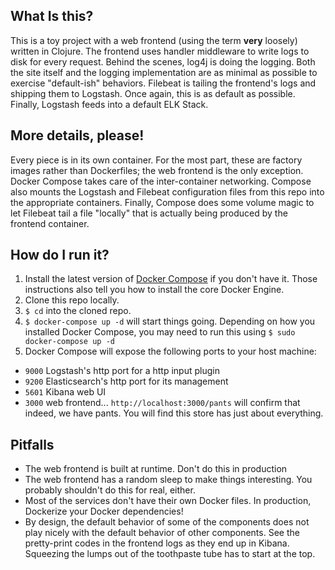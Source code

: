 ## What Is this?
This is a toy project with a web frontend (using the term **very** loosely) written in Clojure. The frontend uses handler middleware to write logs to disk for every request. Behind the scenes, log4j is doing the logging. Both the site itself and the logging implementation are as minimal as possible to exercise "default-ish" behaviors. Filebeat is tailing the frontend's logs and shipping them to Logstash. Once again, this is as default as possible. Finally, Logstash feeds into a default ELK Stack.

## More details, please!
Every piece is in its own container. For the most part, these are factory images rather than Dockerfiles; the web frontend is the only exception. Docker Compose takes care of the inter-container networking. Compose also mounts the Logstash and Filebeat configuration files from this repo into the appropriate containers. Finally, Compose does some volume magic to let Filebeat tail a file "locally" that is actually being produced by the frontend container.

## How do I run it?
1. Install the latest version of [Docker Compose](https://docs.docker.com/compose/install/) if you don't have it. Those instructions also tell you how to install the core Docker Engine.
2. Clone this repo locally.
3. `$ cd` into the cloned repo.
4. `$ docker-compose up -d` will start things going. Depending on how you installed Docker Compose, you may need to run this using `$ sudo docker-compose up -d`
5. Docker Compose will expose the following ports to your host machine:
 * `9000` Logstash's http port for a http input plugin
 * `9200` Elasticsearch's http port for its management
 * `5601` Kibana web UI
 * `3000` web frontend... `http://localhost:3000/pants` will confirm that indeed, we have pants. You will find this store has just about everything.

## Pitfalls
* The web frontend is built at runtime. Don't do this in production
* The web frontend has a random sleep to make things interesting. You probably shouldn't do this for real, either.
* Most of the services don't have their own Docker files. In production, Dockerize your Docker dependencies!
* By design, the default behavior of some of the components does not play nicely with the default behavior of other components. See the pretty-print codes in the frontend logs as they end up in Kibana. Squeezing the lumps out of the toothpaste tube has to start at the top.
